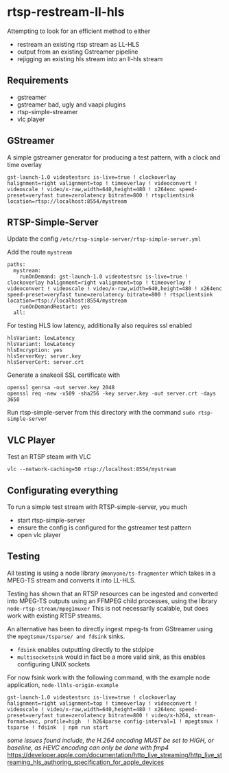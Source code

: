 # rtsp-restream-ll-hls

Attempting to look for an efficient method to either
- restream an existing rtsp stream as LL-HLS
- output from an existing Gstreamer pipeline
- rejigging an existing hls stream into an ll-hls stream

## Requirements

- gstreamer
- gstreamer bad, ugly and vaapi plugins
- rtsp-simple-streamer
- vlc player

## GStreamer
A simple gstreamer generator for producing a test pattern, with a clock and time overlay
```
gst-launch-1.0 videotestsrc is-live=true ! clockoverlay halignment=right valignment=top ! timeoverlay ! videoconvert ! videoscale ! video/x-raw,width=640,height=480 ! x264enc speed-preset=veryfast tune=zerolatency bitrate=800 ! rtspclientsink location=rtsp://localhost:8554/mystream
```

## RTSP-Simple-Server

Update the config `/etc/rtsp-simple-server/rtsp-simple-server.yml`

Add the route `mystream`
```
paths:
  mystream:
	runOnDemand: gst-launch-1.0 videotestsrc is-live=true ! clockoverlay halignment=right valignment=top ! timeoverlay ! videoconvert ! videoscale ! video/x-raw,width=640,height=480 ! x264enc speed-preset=veryfast tune=zerolatency bitrate=800 ! rtspclientsink location=rtsp://localhost:8554/mystream
	runOnDemandRestart: yes
  all:
```

For testing HLS low latency, additionally also requires ssl enabled
```
hlsVariant: lowLatency
hlsVariant: lowLatency
hlsEncryption: yes
hlsServerKey: server.key
hlsServerCert: server.crt
```

Generate a snakeoil SSL certificate with
```
openssl genrsa -out server.key 2048
openssl req -new -x509 -sha256 -key server.key -out server.crt -days 3650
```

Run rtsp-simple-server from this directory with the command `sudo rtsp-simple-server`


## VLC Player
Test an RTSP steam with VLC
```
vlc --network-caching=50 rtsp://localhost:8554/mystream
```

## Configurating everything
To run a simple test stream with RTSP-simple-server, you much
- start rtsp-simple-server
- ensure the config is configured for the gstreamer test pattern
- open vlc player



## Testing
All testing is using a node library `@monyone/ts-fragmenter` which takes in a MPEG-TS stream and converts it into LL-HLS.

Testing has shown that an RTSP resources can be ingested and converted into MPEG-TS outputs using an FFMPEG child processes, using the library `node-rtsp-stream/mpeg1muxer`
This is not necessarily scalable, but does work with existing RTSP streams.

An alternative has been to directly ingest mpeg-ts from GStreamer using the `mpegtsmux/tsparse/ and fdsink` sinks.
- `fdsink` enables outputting directly to the stdpipe
- `multisocketsink` would in fact be a more valid sink, as this enables configuring UNIX sockets

For now fsink work with the following command, with the example node application, `node-llhls-origin-example`
```
gst-launch-1.0 videotestsrc is-live=true ! clockoverlay halignment=right valignment=top ! timeoverlay ! videoconvert ! videoscale ! video/x-raw,width=640,height=480 ! x264enc speed-preset=veryfast tune=zerolatency bitrate=800 ! video/x-h264, stream-format=avc, profile=high  ! h264parse config-interval=1 ! mpegtsmux ! tsparse ! fdsink  | npm run start
```



*some issues found include, the H.264 encoding MUST be set to HIGH, or baseline, as HEVC encoding can only be done with fmp4*
https://developer.apple.com/documentation/http_live_streaming/http_live_streaming_hls_authoring_specification_for_apple_devices


